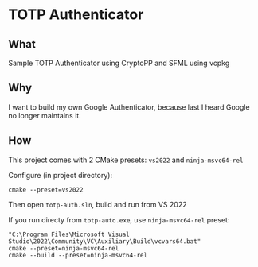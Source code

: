 # TOTP Authenticator

## What
Sample TOTP Authenticator using CryptoPP and SFML using vcpkg

## Why
I want to build my own Google Authenticator, because last I heard Google no longer maintains it.

## How
This project comes with 2 CMake presets: `vs2022` and `ninja-msvc64-rel`

Configure (in project directory):
```
cmake --preset=vs2022
```
Then open `totp-auth.sln`, build and run from VS 2022

If you run directy from `totp-auto.exe`, use `ninja-msvc64-rel` preset:
```
"C:\Program Files\Microsoft Visual Studio\2022\Community\VC\Auxiliary\Build\vcvars64.bat"
cmake --preset=ninja-msvc64-rel
cmake --build --preset=ninja-msvc64-rel
```
